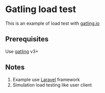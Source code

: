 # Gatling load test
This is an example of load test with [gatling.io](https://gatling.io/)

## Prerequisites
Use [gatling](https://gatling.io/) v3+

## Notes
1. Example use [Laravel](https://laravel.com/) framework
2. Simulation load testing like user client
